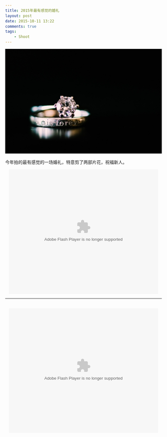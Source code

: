 ```yaml
--- 
title: 2015年最有感觉的婚礼
layout: post
date: 2015-10-11 13:22
comments: true
tags: 
    - Shoot
---
```

![](/img/2015/10-11/1.jpg)

今年拍的最有感觉的一场婚礼，特意剪了两部片花，祝福新人。

<center>
<embed src="http://static.video.qq.com/TPout.swf?vid=e01694rhqyu&auto=0" allowFullScreen="true" quality="high" width="480" height="400" align="middle" allowScriptAccess="always" type="application/x-shockwave-flash"></embed>

<br>

-------------------

<br><embed src="http://static.video.qq.com/TPout.swf?vid=j01728skwhx&auto=0" allowFullScreen="true" quality="high" width="480" height="400" align="middle" allowScriptAccess="always" type="application/x-shockwave-flash"></embed>
</center>
